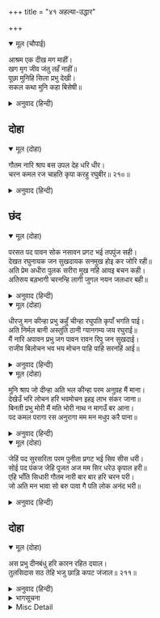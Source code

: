 +++
title = "४१ अहल्या-उद्धार"

+++


<details open><summary>मूल (चौपाई)</summary>

आश्रम एक दीख मग माहीं।  
खग मृग जीव जंतु तहँ नाहीं॥  
पूछा मुनिहि सिला प्रभु देखी।  
सकल कथा मुनि कहा बिसेषी॥
</details>

<details><summary>अनुवाद (हिन्दी)</summary>

मार्गमें एक आश्रम दिखायी पड़ा। वहाँ पशु-पक्षी, कोई भी जीव-जन्तु नहीं था। पत्थरकी एक शिलाको देखकर प्रभुने पूछा, तब मुनिने विस्तारपूर्वक सब कथा कही॥ ६॥
</details>

## दोहा


<details open><summary>मूल (दोहा)</summary>

गौतम नारि श्राप बस उपल देह धरि धीर।  
चरन कमल रज चाहति कृपा करहु रघुबीर॥ २१०॥
</details>

<details><summary>अनुवाद (हिन्दी)</summary>

गौतम मुनिकी स्त्री अहल्या शापवश पत्थरकी देह धारण किये बड़े धीरजसे आपके चरणकमलोंकी धूलि चाहती है। हे रघुवीर! इसपर कृपा कीजिये॥ २१०॥
</details>

## ‍छंद


<details open><summary>मूल (दोहा)</summary>

परसत पद पावन सोक नसावन प्रगट भई तपपुंज सही।  
देखत रघुनायक जन सुखदायक सनमुख होइ कर जोरि रही॥  
अति प्रेम अधीरा पुलक सरीरा मुख नहिं आवइ बचन कही।  
अतिसय बड़भागी चरनन्हि लागी जुगल नयन जलधार बही॥
</details>

<details><summary>अनुवाद (हिन्दी)</summary>

श्रीरामजीके पवित्र और शोकको नाश करनेवाले चरणोंका स्पर्श पाते ही सचमुच वह तपोमूर्ति अहल्या प्रकट हो गयी। भक्तोंको सुख देनेवाले श्रीरघुनाथजीको देखकर वह हाथ जोड़कर सामने खड़ी रह गयी। अत्यन्त प्रेमके कारण वह अधीर हो गयी। उसका शरीर पुलकित हो उठा; मुखसे वचन कहनेमें नहीं आते थे। वह अत्यन्त बड़भागिनी अहल्या प्रभुके चरणोंसे लिपट गयी और उसके दोनों नेत्रोंसे जल (प्रेम और आनन्दके आँसुओं) की धारा बहने लगी॥ १॥
</details>

<details open><summary>मूल (दोहा)</summary>

धीरजु मन कीन्हा प्रभु कहुँ चीन्हा रघुपति कृपाँ भगति पाई।  
अति निर्मल बानी अस्तुति ठानी ग्यानगम्य जय रघुराई॥  
मैं नारि अपावन प्रभु जग पावन रावन रिपु जन सुखदाई।  
राजीव बिलोचन भव भय मोचन पाहि पाहि सरनहिं आई॥
</details>

<details><summary>अनुवाद (हिन्दी)</summary>

फिर उसने मनमें धीरज धरकर प्रभुको पहचाना और श्रीरघुनाथजीकी कृपासे भक्ति प्राप्त की। तब अत्यन्त निर्मल वाणीसे उसने (इस प्रकार) स्तुति प्रारम्भ की—हे ज्ञानसे जानने योग्य श्रीरघुनाथजी! आपकी जय हो! मैं (सहज ही) अपवित्र स्त्री हूँ; और हे प्रभो! आप जगत् को पवित्र करनेवाले, भक्तोंको सुख देनेवाले और रावणके शत्रु हैं। हे कमलनयन! हे संसार (जन्म-मृत्यु) के भयसे छुड़ानेवाले! मैं आपकी शरण आयी हूँ, (मेरी) रक्षा कीजिये, रक्षा कीजिये॥ २॥
</details>

<details open><summary>मूल (दोहा)</summary>

मुनि श्राप जो दीन्हा अति भल कीन्हा परम अनुग्रह मैं माना।  
देखेउँ भरि लोचन हरि भवमोचन इहइ लाभ संकर जाना॥  
बिनती प्रभु मोरी मैं मति भोरी नाथ न मागउँ बर आना।  
पद कमल परागा रस अनुरागा मम मन मधुप करै पाना॥
</details>

<details><summary>अनुवाद (हिन्दी)</summary>

मुनिने जो मुझे शाप दिया, सो बहुत ही अच्छा किया। मैं उसे अत्यन्त अनुग्रह मानती हूँ कि जिसके कारण मैंने संसारसे छुड़ानेवाले श्रीहरि (आप) को नेत्र भरकर देखा। इसी (आपके दर्शन) को शंकरजी सबसे बड़ा लाभ समझते हैं। हे प्रभो! मैं बुद्धिकी बड़ी भोली हूँ, मेरी एक विनती है। हे नाथ! मैं और कोई वर नहीं माँगती, केवल यही चाहती हूँ कि मेरा मनरूपी भौंरा आपके चरणकमलकी रजके प्रेमरूपी रसका सदा पान करता रहे॥ ३॥
</details>

<details open><summary>मूल (दोहा)</summary>

जेहिं पद सुरसरिता परम पुनीता प्रगट भई सिव सीस धरी।  
सोई पद पंकज जेहि पूजत अज मम सिर धरेउ कृपाल हरी॥  
एहि भाँति सिधारी गौतम नारी बार बार हरि चरन परी।  
जो अति मन भावा सो बरु पावा गै पति लोक अनंद भरी॥
</details>

<details><summary>अनुवाद (हिन्दी)</summary>

जिन चरणोंसे परमपवित्र देवनदी गङ्गाजी प्रकट हुईं, जिन्हें शिवजीने सिरपर धारण किया और जिन चरणकमलोंको ब्रह्माजी पूजते हैं, कृपालु हरि (आप) ने उन्हींको मेरे सिरपर रखा। इस प्रकार (स्तुति करती हुई) बार-बार भगवान् के चरणोंमें गिरकर, जो मनको बहुत ही अच्छा लगा, उस वरको पाकर गौतमकी स्त्री अहल्या आनन्दमें भरी हुई पतिलोकको चली गयी॥ ४॥
</details>

## दोहा


<details open><summary>मूल (दोहा)</summary>

अस प्रभु दीनबंधु हरि कारन रहित दयाल।  
तुलसिदास सठ तेहि भजु छाड़ि कपट जंजाल॥ २११॥
</details>

<details><summary>अनुवाद (हिन्दी)</summary>

प्रभु श्रीरामचन्द्रजी ऐसे दीनबन्धु और बिना ही कारण दया करनेवाले हैं। तुलसीदासजी कहते हैं, हे शठ (मन)! तू कपट-जंजाल छोड़कर उन्हींका भजन कर॥ २११॥
</details>

<details><summary>भागसूचना</summary>

मासपारायण, सातवाँ विश्राम
</details>

<details><summary>Misc Detail</summary>


</details>
